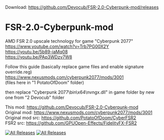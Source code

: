 Download: https://github.com/Devocub/FSR-2.0-Cyberpunk-mod/releases
# FSR-2.0-Cyberpunk-mod  
AMD FSR 2.0 upscale technology for game "Cyberpunk 2077"  
https://www.youtube.com/watch?v=Trb7PG00X2Y  
https://youtu.be/5b89-iaMq08  
https://youtu.be/PAp3WDzv7W8  

Follow this guide (basically replace game files and enable signature override.reg)  
 https://www.nexusmods.com/cyberpunk2077/mods/3001  
(files here in "1 PotatoOfDoom" folder)   
  
then replace "Cyberpunk 2077\bin\x64\nvngx.dll" in game folder by new one from "2 Devocub" folder  
  
  
This mod: https://github.com/Devocub/FSR-2.0-Cyberpunk-mod  
Original mod: https://www.nexusmods.com/cyberpunk2077/mods/3001  
Original mod src: https://github.com/PotatoOfDoom/CyberFSR2  
FSR2 src: https://github.com/GPUOpen-Effects/FidelityFX-FSR2  

[![All Releases](https://img.shields.io/github/downloads/Devocub/FSR-2.0-Cyberpunk-mod/total.svg?style=for-the-badge&logo=appveyor)](https://github.com/Devocub/TabletDriver/releases)
[![All Releases](https://img.shields.io/github/downloads/Devocub/FSR-2.0-Cyberpunk-mod/latest/total.svg?style=for-the-badge&logo=appveyor)](https://github.com/Devocub/TabletDriver/releases/latest)
